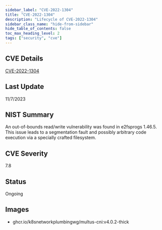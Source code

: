 ```yaml
---
sidebar_label: "CVE-2022-1304"
title: "CVE-2022-1304"
description: "Lifecycle of CVE-2022-1304"
sidebar_class_name: "hide-from-sidebar"
hide_table_of_contents: false
toc_max_heading_level: 2
tags: ["security", "cve"]
---
```


## CVE Details

[CVE-2022-1304](https://nvd.nist.gov/vuln/detail/CVE-2022-1304)

## Last Update

11/7/2023

## NIST Summary

An out-of-bounds read/write vulnerability was found in e2fsprogs 1.46.5. This issue leads to a segmentation fault and
possibly arbitrary code execution via a specially crafted filesystem.

## CVE Severity

7.8

## Status

Ongoing

## Images

- ghcr.io/k8snetworkplumbingwg/multus-cni:v4.0.2-thick
